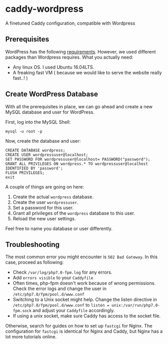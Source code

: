 # caddy-wordpress
A finetuned Caddy configuration, compatible with Wordpress

## Prerequisites
WordPress has the following [requirements](https://wordpress.org/about/requirements/). However, we used different packages than Wordpress requires.
What you actually need:
- Any linux OS. I used Ubuntu 16.04LTS.
- A freaking fast VM ( because we would like to serve the website really fast..! )

## Create WordPress Database
With all the prerequisites in place, we can go ahead and create a new MySQL database and user for WordPress.

First, log into the MySQL Shell:
````
mysql -u root -p
````

Now, create the database and user:
````
CREATE DATABASE wordpress;
CREATE USER wordpressuser@localhost;
SET PASSWORD FOR wordpressuser@localhost= PASSWORD("password");
GRANT ALL PRIVILEGES ON wordpress.* TO wordpressuser@localhost IDENTIFIED BY 'password';
FLUSH PRIVILEGES;
exit
````

A couple of things are going on here:
1. Create the actual `wordpress` database.
2. Create the user `wordpressuser`.
3. Set a password for this user.
4. Grant all privileges of the `wordpress` database to this user.
5. Reload the new user settings.

Feel free to name you database or user differently.

## Troubleshooting

The most common error you might encounter is `502 Bad Gateway`. In this case, proceed as following:

- Check `/var/log/php7.0-fpm.log` for any errors.
- Add `errors visible` to your `Caddyfile`
- Often times, php-fpm doesn't work because of wrong permissions. Check the error logs and change the user in `/etc/php7.0/fpm/pool.d/www.conf`
- Switching to a Unix socket might help. Change the listen directive in `/etc/php7.0/fpm/pool.d/www.conf` to `listen = unix:/var/run/php7.0-fpm.sock` and adjust your `Caddyfile` accordingly.
- If using a unix socket, make sure Caddy has access to the socket file.

Otherwise, search for guides on how to set up `fastcgi` for Nginx. The configuration for `fastcgi` is identical for Nginx and Caddy, but Nginx has a lot more tutorials online.
